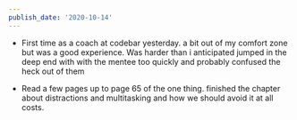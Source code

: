 ```yaml
---
publish_date: '2020-10-14'
---
```

- First time as a coach at codebar yesterday. a bit out of my comfort zone but was a good experience. Was harder than i anticipated jumped in the deep end with with the mentee too quickly and probably confused the heck out of them

- Read a few pages up to page 65 of the one thing. finished the chapter about distractions and multitasking and how we should avoid it at all costs.
